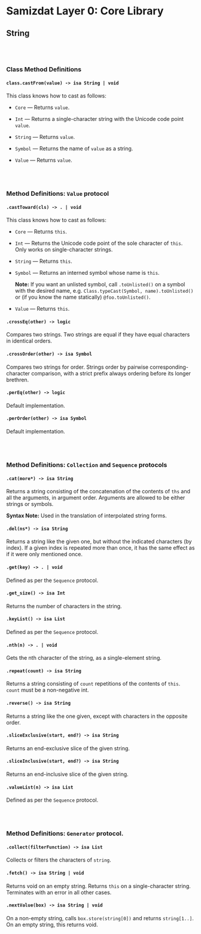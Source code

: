 Samizdat Layer 0: Core Library
==============================

String
------


<br><br>
### Class Method Definitions

#### `class.castFrom(value) -> isa String | void`

This class knows how to cast as follows:

* `Core` &mdash; Returns `value`.

* `Int` &mdash; Returns a single-character string with the Unicode code
  point `value`.

* `String` &mdash; Returns `value`.

* `Symbol` &mdash; Returns the name of `value` as a string.

* `Value` &mdash; Returns `value`.


<br><br>
### Method Definitions: `Value` protocol

#### `.castToward(cls) -> . | void`

This class knows how to cast as follows:

* `Core` &mdash; Returns `this`.

* `Int` &mdash; Returns the Unicode code point of the sole character of
  `this`. Only works on single-character strings.

* `String` &mdash; Returns `this`.

* `Symbol` &mdash; Returns an interned symbol whose name is `this`.

  **Note:** If you want an unlisted symbol, call `.toUnlisted()` on a
  symbol with the desired name, e.g. `Class.typeCast(Symbol, name).toUnlisted()`
  or (if you know the name statically) `@foo.toUnlisted()`.

* `Value` &mdash; Returns `this`.

#### `.crossEq(other) -> logic`

Compares two strings. Two strings are equal if they have equal characters in
identical orders.

#### `.crossOrder(other) -> isa Symbol`

Compares two strings for order. Strings order by pairwise
corresponding-character comparison, with a strict prefix always ordering
before its longer brethren.

#### `.perEq(other) -> logic`

Default implementation.

#### `.perOrder(other) -> isa Symbol`

Default implementation.


<br><br>
### Method Definitions: `Collection` and `Sequence` protocols

#### `.cat(more*) -> isa String`

Returns a string consisting of the concatenation of the contents of `ths`
and all the arguments, in argument order. Arguments are allowed to be
either strings or symbols.

**Syntax Note:** Used in the translation of interpolated string forms.

#### `.del(ns*) -> isa String`

Returns a string like the given one, but without the indicated characters
(by index). If a given index is repeated more than once, it has the same
effect as if it were only mentioned once.

#### `.get(key) -> . | void`

Defined as per the `Sequence` protocol.

#### `.get_size() -> isa Int`

Returns the number of characters in the string.

#### `.keyList() -> isa List`

Defined as per the `Sequence` protocol.

#### `.nth(n) -> . | void`

Gets the nth character of the string, as a single-element string.

#### `.repeat(count) -> isa String`

Returns a string consisting of `count` repetitions of the contents of `this`.
`count` must be a non-negative int.

#### `.reverse() -> isa String`

Returns a string like the one given, except with characters in the opposite
order.

#### `.sliceExclusive(start, end?) -> isa String`

Returns an end-exclusive slice of the given string.

#### `.sliceInclusive(start, end?) -> isa String`

Returns an end-inclusive slice of the given string.

#### `.valueList(n) -> isa List`

Defined as per the `Sequence` protocol.


<br><br>
### Method Definitions: `Generator` protocol.

#### `.collect(filterFunction) -> isa List`

Collects or filters the characters of `string`.

#### `.fetch() -> isa String | void`

Returns void on an empty string. Returns `this` on a single-character string.
Terminates with an error in all other cases.

#### `.nextValue(box) -> isa String | void`

On a non-empty string, calls `box.store(string[0])` and returns
`string[1..]`. On an empty string, this returns void.
